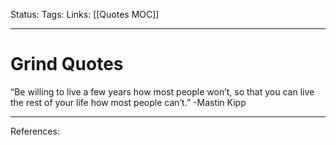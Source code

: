 Status:
Tags:
Links: [[Quotes MOC]]
___
# Grind Quotes
“Be willing to live a few years how most people won’t, so that you can live the rest of your life how most people can’t.” -Mastin Kipp
___
References: